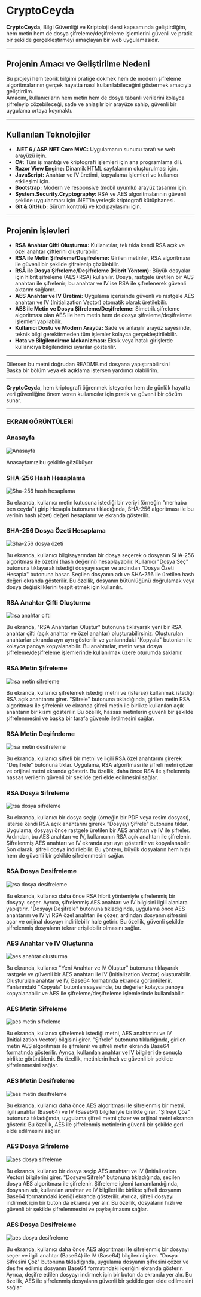 

# CryptoCeyda

**CryptoCeyda**, Bilgi Güvenliği ve Kriptoloji dersi kapsamında geliştirdiğim, hem metin hem de dosya şifreleme/deşifreleme işlemlerini güvenli ve pratik bir şekilde gerçekleştirmeyi amaçlayan bir web uygulamasıdır.

---

## Projenin Amacı ve Geliştirilme Nedeni

Bu projeyi hem teorik bilgimi pratiğe dökmek hem de modern şifreleme algoritmalarının gerçek hayatta nasıl kullanılabileceğini göstermek amacıyla geliştirdim.  
Amacım, kullanıcıların hem metin hem de dosya tabanlı verilerini kolayca şifreleyip çözebileceği, sade ve anlaşılır bir arayüze sahip, güvenli bir uygulama ortaya koymaktı.

---

## Kullanılan Teknolojiler

- **.NET 6 / ASP.NET Core MVC:** Uygulamanın sunucu tarafı ve web arayüzü için.
- **C#:** Tüm iş mantığı ve kriptografi işlemleri için ana programlama dili.
- **Razor View Engine:** Dinamik HTML sayfalarının oluşturulması için.
- **JavaScript:** Anahtar ve IV üretimi, kopyalama işlemleri ve kullanıcı etkileşimi için.
- **Bootstrap:** Modern ve responsive (mobil uyumlu) arayüz tasarımı için.
- **System.Security.Cryptography:** RSA ve AES algoritmalarının güvenli şekilde uygulanması için .NET’in yerleşik kriptografi kütüphanesi.
- **Git & GitHub:** Sürüm kontrolü ve kod paylaşımı için.

---

## Projenin İşlevleri

- **RSA Anahtar Çifti Oluşturma:** Kullanıcılar, tek tıkla kendi RSA açık ve özel anahtar çiftlerini oluşturabilir.
- **RSA ile Metin Şifreleme/Deşifreleme:** Girilen metinler, RSA algoritması ile güvenli bir şekilde şifrelenip çözülebilir.
- **RSA ile Dosya Şifreleme/Deşifreleme (Hibrit Yöntem):** Büyük dosyalar için hibrit şifreleme (AES+RSA) kullanılır. Dosya, rastgele üretilen bir AES anahtarı ile şifrelenir; bu anahtar ve IV ise RSA ile şifrelenerek güvenli aktarım sağlanır.
- **AES Anahtar ve IV Üretimi:** Uygulama içerisinde güvenli ve rastgele AES anahtarı ve IV (Initialization Vector) otomatik olarak üretilebilir.
- **AES ile Metin ve Dosya Şifreleme/Deşifreleme:** Simetrik şifreleme algoritması olan AES ile hem metin hem de dosya şifreleme/deşifreleme işlemleri yapılabilir.
- **Kullanıcı Dostu ve Modern Arayüz:** Sade ve anlaşılır arayüz sayesinde, teknik bilgi gerektirmeden tüm işlemler kolayca gerçekleştirilebilir.
- **Hata ve Bilgilendirme Mekanizması:** Eksik veya hatalı girişlerde kullanıcıya bilgilendirici uyarılar gösterilir.

---

Dilersen bu metni doğrudan README.md dosyana yapıştırabilirsin!  
Başka bir bölüm veya ek açıklama istersen yardımcı olabilirim.

---

**CryptoCeyda**, hem kriptografi öğrenmek isteyenler hem de günlük hayatta veri güvenliğine önem veren kullanıcılar için pratik ve güvenli bir çözüm sunar.

---
### EKRAN GÖRÜNTÜLERİ

### Anasayfa

![Anasayfa](anasayfa.png)

Anasayfamız bu şekilde gözüküyor.



### SHA-256 Hash Hesaplama

![Sha-256 hash hesaplama](sha%20hash%20hesaplama.png)

Bu ekranda, kullanıcı metin kutusuna istediği bir veriyi (örneğin "merhaba ben ceyda") girip Hesapla butonuna tıkladığında, SHA-256 algoritması ile bu verinin hash (özet) değeri hesaplanır ve ekranda gösterilir.



### SHA-256 Dosya Özeti Hesaplama

![Sha-256 dosya özeti](sha%20dosya%20özeti.png)

Bu ekranda, kullanıcı bilgisayarından bir dosya seçerek o dosyanın SHA-256 algoritması ile özetini (hash değerini) hesaplayabilir.
Kullanıcı "Dosya Seç" butonuna tıklayarak istediği dosyayı seçer ve ardından "Dosya Özeti Hesapla" butonuna basar.
Seçilen dosyanın adı ve SHA-256 ile üretilen hash değeri ekranda gösterilir.
Bu özellik, dosyanın bütünlüğünü doğrulamak veya dosya değişikliklerini tespit etmek için kullanılır.



### RSA Anahtar Çifti Oluşturma

![rsa anahtar cifti](rsa-anahtar-cifti.png)

Bu ekranda, "RSA Anahtarları Oluştur" butonuna tıklayarak yeni bir RSA anahtar çifti (açık anahtar ve özel anahtar) oluşturabilirsiniz.
Oluşturulan anahtarlar ekranda ayrı ayrı gösterilir ve yanlarındaki "Kopyala" butonları ile kolayca panoya kopyalanabilir.
Bu anahtarlar, metin veya dosya şifreleme/deşifreleme işlemlerinde kullanılmak üzere oturumda saklanır.



### RSA Metin Şifreleme

![rsa metin sifreleme](rsa-metin-sifreleme.png)

Bu ekranda, kullanıcı şifrelemek istediği metni ve (isterse) kullanmak istediği RSA açık anahtarını girer.
"Şifrele" butonuna tıkladığında, girilen metin RSA algoritması ile şifrelenir ve ekranda şifreli metin ile birlikte kullanılan açık anahtarın bir kısmı gösterilir.
Bu özellik, hassas metinlerin güvenli bir şekilde şifrelenmesini ve başka bir tarafa güvenle iletilmesini sağlar.


### RSA Metin Deşifreleme

![rsa metin desifreleme](rsa-metin-desifreleme.png)

Bu ekranda, kullanıcı şifreli bir metni ve ilgili RSA özel anahtarını girerek "Deşifrele" butonuna tıklar.
Uygulama, RSA algoritması ile şifreli metni çözer ve orijinal metni ekranda gösterir.
Bu özellik, daha önce RSA ile şifrelenmiş hassas verilerin güvenli bir şekilde geri elde edilmesini sağlar.


### RSA Dosya Sifreleme

![rsa dosya sifreleme](rsa-dosya-sifreleme.png)

Bu ekranda, kullanıcı bir dosya seçip (örneğin bir PDF veya resim dosyası), isterse kendi RSA açık anahtarını girerek "Dosyayı Şifrele" butonuna tıklar.
Uygulama, dosyayı önce rastgele üretilen bir AES anahtarı ve IV ile şifreler. Ardından, bu AES anahtarı ve IV, kullanıcının RSA açık anahtarı ile şifrelenir.
Şifrelenmiş AES anahtarı ve IV ekranda ayrı ayrı gösterilir ve kopyalanabilir.
Son olarak, şifreli dosya indirilebilir.
Bu yöntem, büyük dosyaların hem hızlı hem de güvenli bir şekilde şifrelenmesini sağlar.


### RSA Dosya Desifreleme

![rsa dosya desifreleme](rsa-dosya-desifreleme.png)

Bu ekranda, kullanıcı daha önce RSA hibrit yöntemiyle şifrelenmiş bir dosyayı seçer.
Ayrıca, şifrelenmiş AES anahtarı ve IV bilgisini ilgili alanlara yapıştırır.
"Dosyayı Deşifrele" butonuna tıkladığında, uygulama önce AES anahtarını ve IV'yi RSA özel anahtarı ile çözer, ardından dosyanın şifresini açar ve orijinal dosyayı indirilebilir hale getirir.
Bu özellik, güvenli şekilde şifrelenmiş dosyaların tekrar erişilebilir olmasını sağlar.


### AES Anahtar ve IV Oluşturma

![aes anahtar olusturma ](aes-anahtar-olusturma.png)

Bu ekranda, kullanıcı "Yeni Anahtar ve IV Oluştur" butonuna tıklayarak rastgele ve güvenli bir AES anahtarı ile IV (Initialization Vector) oluşturabilir.
Oluşturulan anahtar ve IV, Base64 formatında ekranda görüntülenir.
Yanlarındaki "Kopyala" butonları sayesinde, bu değerler kolayca panoya kopyalanabilir ve AES ile şifreleme/deşifreleme işlemlerinde kullanılabilir.


### AES Metin Sifreleme

![aes metin sifreleme ](aes-metin-sifreleme.png)

Bu ekranda, kullanıcı şifrelemek istediği metni, AES anahtarını ve IV (Initialization Vector) bilgisini girer.
"Şifrele" butonuna tıkladığında, girilen metin AES algoritması ile şifrelenir ve şifreli metin ekranda Base64 formatında gösterilir.
Ayrıca, kullanılan anahtar ve IV bilgileri de sonuçla birlikte görüntülenir.
Bu özellik, metinlerin hızlı ve güvenli bir şekilde şifrelenmesini sağlar.


### AES Metin Desifreleme

![aes metin desifreleme ](aes-metin-sifre-cozme.png)

Bu ekranda, kullanıcı daha önce AES algoritması ile şifrelenmiş bir metni, ilgili anahtar (Base64) ve IV (Base64) bilgileriyle birlikte girer.
"Şifreyi Çöz" butonuna tıkladığında, uygulama şifreli metni çözer ve orijinal metni ekranda gösterir.
Bu özellik, AES ile şifrelenmiş metinlerin güvenli bir şekilde geri elde edilmesini sağlar.


### AES Dosya Sifreleme

![aes dosya sifreleme ](aes-dosya-sifreleme.png)

Bu ekranda, kullanıcı bir dosya seçip AES anahtarı ve IV (Initialization Vector) bilgilerini girer.
"Dosyayı Şifrele" butonuna tıkladığında, seçilen dosya AES algoritması ile şifrelenir.
Şifreleme işlemi tamamlandığında, dosyanın adı, kullanılan anahtar ve IV bilgileri ile birlikte şifreli dosyanın Base64 formatındaki içeriği ekranda gösterilir.
Ayrıca, şifreli dosyayı indirmek için bir buton da ekranda yer alır.
Bu özellik, dosyaların hızlı ve güvenli bir şekilde şifrelenmesini ve paylaşılmasını sağlar.


### AES Dosya Desifreleme

![aes dosya desifreleme ](aes-dosya-sifre-cozme.png)

Bu ekranda, kullanıcı daha önce AES algoritması ile şifrelenmiş bir dosyayı seçer ve ilgili anahtar (Base64) ile IV (Base64) bilgilerini girer.
"Dosya Şifresini Çöz" butonuna tıkladığında, uygulama dosyanın şifresini çözer ve deşifre edilmiş dosyanın Base64 formatındaki içeriğini ekranda gösterir.
Ayrıca, deşifre edilen dosyayı indirmek için bir buton da ekranda yer alır.
Bu özellik, AES ile şifrelenmiş dosyaların güvenli bir şekilde geri elde edilmesini sağlar.
